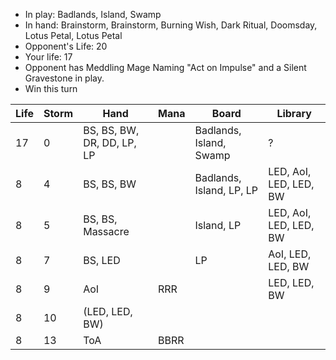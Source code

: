 - In play: Badlands, Island, Swamp
- In hand: Brainstorm, Brainstorm, Burning Wish, Dark Ritual, Doomsday, Lotus
  Petal, Lotus Petal
- Opponent's Life: 20
- Your life: 17
- Opponent has Meddling Mage Naming "Act on Impulse" and a Silent Gravestone in
  play.
- Win this turn

| Life | Storm | Hand                       | Mana | Board                    | Library                |
|------|-------|----------------------------|------|--------------------------|------------------------|
| 17   | 0     | BS, BS, BW, DR, DD, LP, LP |      | Badlands, Island, Swamp  | ?                      |
| 8    | 4     | BS, BS, BW                 |      | Badlands, Island, LP, LP | LED, AoI, LED, LED, BW |
| 8    | 5     | BS, BS, Massacre           |      | Island, LP               | LED, AoI, LED, LED, BW |
| 8    | 7     | BS, LED                    |      | LP                       | AoI, LED, LED, BW      |
| 8    | 9     | AoI                        | RRR  |                          | LED, LED, BW           |
| 8    | 10    | (LED, LED, BW)             |      |                          |                        |
| 8    | 13    | ToA                        | BBRR |                          |                        |
